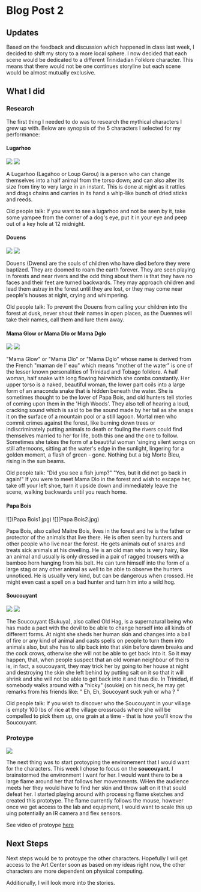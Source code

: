 # Blog Post 2

## Updates

Based on the feedback and discussion which happened in class last week, I decided to shift my story to a more local sphere. I now decided that each scene would be dedicated to a different Trinidadian Folklore character. This means that there would not be one continues storyline but each scene would be almost mutually exclusive.

## What I did

### Research

The first thing I needed to do was to research the mythical characters I grew up with. Below are synopsis of the 5 characters I selected for my performance:

#### Lugarhoo

![](LoupGarou1.jpg)
![](LoupGarou2.jpg)

A Lugarhoo (Lagahoo or Loup Garou) is a person who can change themselves into a half animal from the torso down; and can also alter its size from tiny to very large in an instant. This is done at night as it rattles and drags chains and carries in its hand a whip-like bunch of dried sticks and reeds.

Old people talk: If you want to see a lugarhoo and not be seen by it, take some yampee from the corner of a dog's eye, put it in your eye and peep out of a key hole at 12 midnight.
 
#### Douens

![](Douens1.jpg)
![](Douens2.jpg)

Douens (Dwens) are the souls of children who have died before they were baptized. They are doomed to roam the earth forever. They are seen playing in forests and near rivers and the odd thing about them is that they have no faces and their feet are turned backwards. They may approach children and lead them astray in the forest until they are lost, or they may come near people's houses at night, crying and whimpering.

Old people talk: To prevent the Douens from calling your children into the forest at dusk, never shout their names in open places, as the Duennes will take their names, call them and lure them away.
 
#### Mama Glow or Mama Dlo or Mama Dglo

![](MamaD'leau1.jpg)
![](MamaD'leau2.jpg)

"Mama Glow" or "Mama Dlo" or "Mama Dglo" whose name is derived from the French "maman de l' eau" which means "mother of the water" is one of the lesser known personalities of Trinidad and Tobago folklore. A half woman, half snake with long flowing hairwhich she combs constantly. Her upper torso is a naked, beautiful woman, the lower part coils into a large form of an anaconda snake that is hidden beneath the water. She is sometimes thought to be the lover of Papa Bois, and old hunters tell stories of coming upon them in the 'High Woods'. They also tell of hearing a loud, cracking sound which is said to be the sound made by her tail as she snaps it on the surface of a mountain pool or a still lagoon. Mortal men who commit crimes against the forest, like burning down trees or indiscriminately putting animals to death or fouling the rivers could find themselves married to her for life, both this one and the one to follow. Sometimes she takes the form of a beautiful woman 'singing silent songs on still afternoons, sitting at the water's edge in the sunlight, lingering for a golden moment, a flash of green - gone. Nothing but a big Morte Bleu, rising in the sun beams.

Old people talk: "Did you see a fish jump?" "Yes, but it did not go back in again!" If you were to meet Mama Dlo in the forest and wish to escape her, take off your left shoe, turn it upside down and immediately leave the scene, walking backwards until you reach home.
 
#### Papa Bois

![](Papa Bois1.jpg)
![](Papa Bois2.jpg)

Papa Bois, also called Maitre Bois, lives in the forest and he is the father or protector of the animals that live there. He is often seen by hunters and other people who live near the forest. He gets animals out of snares and treats sick animals at his dwelling. He is an old man who is very hairy, like an animal and usually is only dressed in a pair of ragged trousers with a bamboo horn hanging from his belt. He can turn himself into the form of a large stag or any other animal as well to be able to observe the hunters unnoticed. He is usually very kind, but can be dangerous when crossed. He might even cast a spell on a bad hunter and turn him into a wild hog.
 
#### Soucouyant

![](Soucouyant.jpg)
![](Soucouyant2.jpg)

The Soucouyant (Sukuya), also called Old Hag, is a supernatural being who has made a pact with the devil to be able to change herself into all kinds of different forms. At night she sheds her human skin and changes into a ball of fire or any kind of animal and casts spells on people to turn them into animals also, but she has to slip back into that skin before dawn breaks and the cock crows, otherwise she will not be able to get back into it. So it may happen, that, when people suspect that an old woman neighbour of theirs is, in fact, a soucouyant, they may trick her by going to her house at night and destroying the skin she left behind by putting salt on it so that it will shrink and she will not be able to get back into it and thus die. In Trinidad, if somebody walks around with a "hicky" (soukie) on his neck, he may get remarks from his friends like: " Eh, Eh, Soucoyant suck yuh or wha ? "

Old people talk: If you wish to discover who the Soucouyant in your village is empty 100 lbs of rice at the village crossroads where she will be compelled to pick them up, one grain at a time - that is how you'll know the Soucouyant.
 
### Protoype

![](fire.png)

The next thing was to start protoyping the environement that I would want for the characters. This week I chose to focus on the **soucouyant**. I brainstormed the environment I want for her. I would want there to be a large flame around her that follows her movemments. WHen the audience meets her they would have to find her skin and throw salt on it that sould defeat her. I started playing around with processing flame sketches and created this prototype. The flame currently follows the mouse, however once we get access to the lab and equipment, I would want to scale this up uing potentially an IR camera and flex sensors. 

See video of protoype [here](https://youtu.be/bOigaOtRZFw)

## Next Steps

Next steps would be to protoype the other characters. Hopefully I will get access to the Art Center soon as based on my ideas right now, the other characters are more dependent on physical computing.

Additionally, I will look more into the stories.
